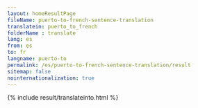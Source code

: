 ```yaml
---
layout: homeResultPage
fileName: puerto-to-french-sentence-translation
translatein: puerto_to_french
folderName : translate
lang: es
from: es
to: fr
langname: puerto-to
permalink: /es/puerto-to-french-sentence-translation/result
sitemap: false
nointernationalization: true
---
```

{% include result/translateinto.html %}

<script src="/js/result/translation.js" data-foldername="{{page.folderName}}" data-lang="{{page.lang}}"></script>

